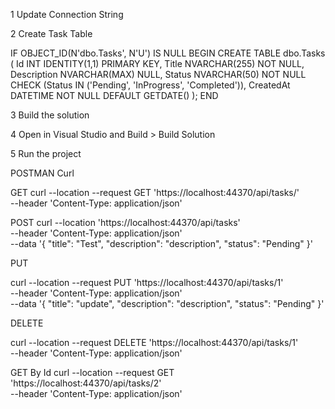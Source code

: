 
1 Update Connection String 

<connectionStrings>
  <add name="DefaultConnection" connectionString="YOUR_SQL_CONNECTION_STRING" providerName="System.Data.SqlClient" />
</connectionStrings>

2 Create Task Table 

IF OBJECT_ID(N'dbo.Tasks', N'U') IS NULL
BEGIN
    CREATE TABLE dbo.Tasks (
        Id INT IDENTITY(1,1) PRIMARY KEY,
        Title NVARCHAR(255) NOT NULL,
        Description NVARCHAR(MAX) NULL,
        Status NVARCHAR(50) NOT NULL CHECK (Status IN ('Pending', 'InProgress', 'Completed')),
        CreatedAt DATETIME NOT NULL DEFAULT GETDATE()
    );
END


3 Build the solution

4 Open in Visual Studio and Build > Build Solution

5 Run the project

POSTMAN Curl 

GET
curl --location --request GET 'https://localhost:44370/api/tasks/' \
--header 'Content-Type: application/json' 

POST
curl --location 'https://localhost:44370/api/tasks' \
--header 'Content-Type: application/json' \
--data '{
  "title": "Test",
  "description": "description",
  "status": "Pending"
}'

PUT 

curl --location --request PUT 'https://localhost:44370/api/tasks/1' \
--header 'Content-Type: application/json' \
--data '{
  "title": "update",
  "description": "description",
  "status": "Pending"
}'

DELETE

curl --location --request DELETE 'https://localhost:44370/api/tasks/1' \
--header 'Content-Type: application/json' 

GET By Id
curl --location --request GET 'https://localhost:44370/api/tasks/2' \
--header 'Content-Type: application/json'